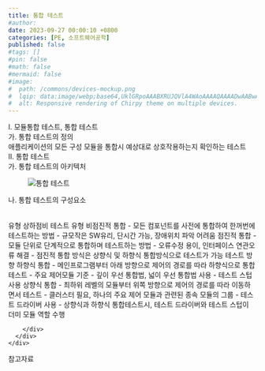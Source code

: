 ```yaml
---
title: 통합 테스트
#author: 
date: 2023-09-27 00:00:10 +0800
categories: [PE, 소프트웨어공학]
published: false
#tags: []
#pin: false
#math: false
#mermaid: false
#image:
#  path: /commons/devices-mockup.png
#  lqip: data:image/webp;base64,UklGRpoAAABXRUJQVlA4WAoAAAAQAAAADwAABwAAQUxQSDIAAAARL0AmbZurmr57yyIiqE8oiG0bejIYEQTgqiDA9vqnsUSI6H+oAERp2HZ65qP/VIAWAFZQOCBCAAAA8AEAnQEqEAAIAAVAfCWkAALp8sF8rgRgAP7o9FDvMCkMde9PK7euH5M1m6VWoDXf2FkP3BqV0ZYbO6NA/VFIAAAA
#  alt: Responsive rendering of Chirpy theme on multiple devices.
---
```


<div class="post-wrap">
  <div class="para">
    <div class="para-title">
      I. 모듈통합 테스트, 통합 테스트
    </div>
    <div class="para-cntnt">
      <div class="para">
        <div class="para-title">
          가. 통합 테스트의 정의
        </div>
        <div class="para-cntnt">
            애플리케이션의 모든 구성 모듈을 통합시 예상대로 상호작용하는지 확인하는 테스트
        </div>
      </div>
    </div>
  </div>
  
  <div class="para">
    <div class="para-title">
      II. 통합 테스트
    </div>
    <div class="para-cntnt">
      <div class="para">
        <div class="para-title">
          가. 통합 테스트의 아키텍처
        </div>
        <div class="para-cntnt">
          <figure class="post-figure">
            <img src="/assets/img/posts/통합-테스트.png" alt="통합 테스트">
<!--            <figcaption>Source: Unveiling the Metaverse: Exploring Emerging Trends, Multifaceted Perspectives, and Future Challenges</figcaption>-->
          </figure>
        </div>
      </div>
      <div class="para">
        <div class="para-title">
          나. 통합 테스트의 구성요소
        </div>
        <div class="para-cntnt">
          <table class="post-table">
          </table>
          유형 상하점비
  테스트 유형
    비점진적 통합 - 모든 컴포넌트를 사전에 통합하여 한꺼번에 테스트하는 방법
      - 규모작은 SW유리, 단시간 가능, 장애위치 파악 어려움
    점진적 통합 - 모듈 단위로 단계적으로 통합하며 테스트하는 방법
      - 오류수정 용이, 인터페이스 연관오류 해결
      - 점진적 통합 방식은 상향식 및 하향식 통합방식으로 테스트가 가능
  테스트 방향
    하향식 통합 - 메인프로그램부터 아래 방향으로 제어의 경로를 따라 하향식으로 통합 테스트
      - 주요 제어모듈 기준
      - 깊이 우선 통합법, 넓이 우선 통합법 사용
      - 테스트 스텁 사용
    상향식 통합 - 최하위 레벨의 모듈부터 위쪽 방향으로 제어의 경로를 따라 이동하면서 테스트
      - 클러스터 필요, 하나의 주요 제어 모듈과 관련된 종속 모듈의 그룹
      - 테스트 드라이버 사용
- 상향식과 하향식 통합테스트시, 테스트 드라이버와 테스트 스텁이 더미 모듈 역할 수행

        </div>
      </div>
    </div>
  </div>

  <div class="refr-wrap">
    <div class="refr-title">
        참고자료
    </div>
    <ol class="refr-list">
    <!--    <li>(나현식, 최대선) <a target="_blank" href="https://scienceon.kisti.re.kr/commons/util/originalView.do?cn=JAKO202225948430499&oCn=JAKO202225948430499&dbt=JAKO&journal=NJOU00291864">메타버스 보안 위협 요소 및 대응 방안 검토</a></li>-->
    <!--    <li>(M. Uddin, S. Manickam, H. Ullah, M. Obaidat and A. Dandoush) <a target="_blank" href="https://ieeexplore.ieee.org/abstract/document/10138386">Unveiling the Metaverse: Exploring Emerging Trends, Multifaceted Perspectives, and Future Challenges</a></li>-->
    </ol>
  </div>
</div>
